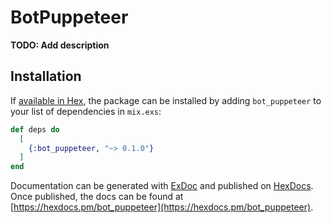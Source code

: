 # BotPuppeteer

**TODO: Add description**

## Installation

If [available in Hex](https://hex.pm/docs/publish), the package can be installed
by adding `bot_puppeteer` to your list of dependencies in `mix.exs`:

```elixir
def deps do
  [
    {:bot_puppeteer, "~> 0.1.0"}
  ]
end
```

Documentation can be generated with [ExDoc](https://github.com/elixir-lang/ex_doc)
and published on [HexDocs](https://hexdocs.pm). Once published, the docs can
be found at [https://hexdocs.pm/bot_puppeteer](https://hexdocs.pm/bot_puppeteer).

